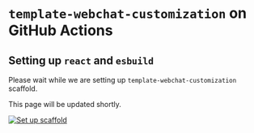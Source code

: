 # `template-webchat-customization` on GitHub Actions

## Setting up `react` and `esbuild`

Please wait while we are setting up `template-webchat-customization` scaffold.

This page will be updated shortly.

[![Set up scaffold](../../actions/workflows/set-up-scaffold.yml/badge.svg)](../../actions/workflows/set-up-scaffold.yml)
